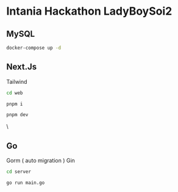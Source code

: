 # Intania Hackathon LadyBoySoi2

## MySQL

```bash
docker-compose up -d
```

## Next.Js

Tailwind
```bash
cd web

pnpm i

pnpm dev
```

\

## Go

Gorm ( auto migration )
Gin
```bash
cd server

go run main.go
```

